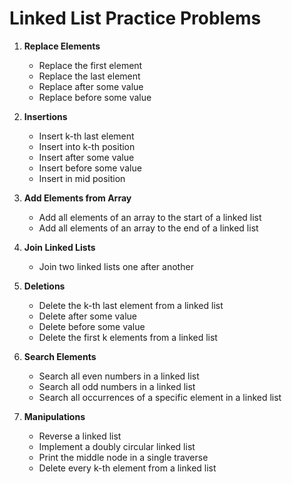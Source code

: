# Linked List Practice Problems

1. **Replace Elements**
   - Replace the first element
   - Replace the last element
   - Replace after some value
   - Replace before some value

2. **Insertions**
   - Insert k-th last element
   - Insert into k-th position
   - Insert after some value
   - Insert before some value
   - Insert in mid position

3. **Add Elements from Array**
   - Add all elements of an array to the start of a linked list
   - Add all elements of an array to the end of a linked list

4. **Join Linked Lists**
   - Join two linked lists one after another

5. **Deletions**
   - Delete the k-th last element from a linked list
   - Delete after some value
   - Delete before some value
   - Delete the first k elements from a linked list

6. **Search Elements**
   - Search all even numbers in a linked list
   - Search all odd numbers in a linked list
   - Search all occurrences of a specific element in a linked list

7. **Manipulations**
   - Reverse a linked list
   - Implement a doubly circular linked list
   - Print the middle node in a single traverse
   - Delete every k-th element from a linked list
